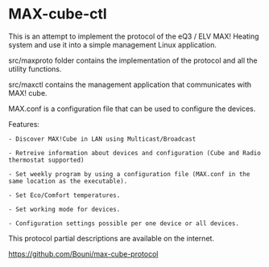 # MAX-cube-ctl

This is an attempt to implement the protocol of the eQ3 / ELV MAX! Heating system and use it into a simple management Linux application.

src/maxproto folder contains the implementation of the protocol and all the utility functions.

src/maxctl contains the management application that communicates with MAX! cube.

MAX.conf is a configuration file that can be used to configure the devices.

Features:

    - Discover MAX!Cube in LAN using Multicast/Broadcast

    - Retreive information about devices and configuration (Cube and Radio thermostat supported)
    
    - Set weekly program by using a configuration file (MAX.conf in the same location as the executable).
    
    - Set Eco/Comfort temperatures.
    
    - Set working mode for devices.
    
    - Configuration settings possible per one device or all devices.

This protocol partial descriptions are available on the internet.

https://github.com/Bouni/max-cube-protocol
